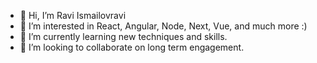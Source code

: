 - 👋 Hi, I’m Ravi Ismailovravi
- 👀 I’m interested in React, Angular, Node, Next, Vue, and much more :)
- 🌱 I’m currently learning new techniques and skills.
- 💞️ I’m looking to collaborate on long term engagement.

<!---
ismailovravi/ismailovravi is a ✨ special ✨ repository because its `README.md` (this file) appears on your GitHub profile.
You can click the Preview link to take a look at your changes.
--->
